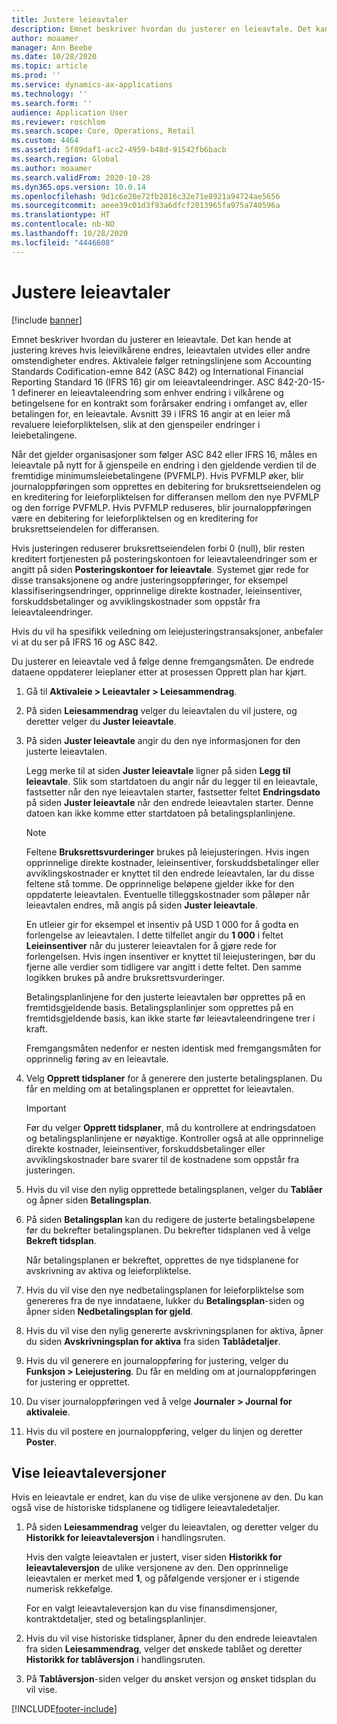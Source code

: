 ```yaml
---
title: Justere leieavtaler
description: Emnet beskriver hvordan du justerer en leieavtale. Det kan hende at justering kreves hvis leievilkårene endres, leieavtalen utvides eller andre omstendigheter endres.
author: moaamer
manager: Ann Beebe
ms.date: 10/28/2020
ms.topic: article
ms.prod: ''
ms.service: dynamics-ax-applications
ms.technology: ''
ms.search.form: ''
audience: Application User
ms.reviewer: roschlom
ms.search.scope: Core, Operations, Retail
ms.custom: 4464
ms.assetid: 5f89daf1-acc2-4959-b48d-91542fb6bacb
ms.search.region: Global
ms.author: moaamer
ms.search.validFrom: 2020-10-28
ms.dyn365.ops.version: 10.0.14
ms.openlocfilehash: 9d1c6e20e72fb2816c32e71e8921a94724ae5656
ms.sourcegitcommit: aeee39c01d3f93a6dfcf2013965fa975a740596a
ms.translationtype: HT
ms.contentlocale: nb-NO
ms.lasthandoff: 10/28/2020
ms.locfileid: "4446608"
---
```

# <a name="adjust-leases"></a>Justere leieavtaler

[!include [banner](../includes/banner.md)]

Emnet beskriver hvordan du justerer en leieavtale. Det kan hende at justering kreves hvis leievilkårene endres, leieavtalen utvides eller andre omstendigheter endres. Aktivaleie følger retningslinjene som Accounting Standards Codification-emne 842 (ASC 842) og International Financial Reporting Standard 16 (IFRS 16) gir om leieavtaleendringer. ASC 842-20-15-1 definerer en leieavtaleendring som enhver endring i vilkårene og betingelsene for en kontrakt som forårsaker endring i omfanget av, eller betalingen for, en leieavtale. Avsnitt 39 i IFRS 16 angir at en leier må revaluere leieforpliktelsen, slik at den gjenspeiler endringer i leiebetalingene.

Når det gjelder organisasjoner som følger ASC 842 eller IFRS 16, måles en leieavtale på nytt for å gjenspeile en endring i den gjeldende verdien til de fremtidige minimumsleiebetalingene (PVFMLP). Hvis PVFMLP øker, blir journaloppføringen som opprettes en debitering for bruksrettseiendelen og en kreditering for leieforpliktelsen for differansen mellom den nye PVFMLP og den forrige PVFMLP. Hvis PVFMLP reduseres, blir journaloppføringen være en debitering for leieforpliktelsen og en kreditering for bruksrettseiendelen for differansen.

Hvis justeringen reduserer bruksrettseiendelen forbi 0 (null), blir resten kreditert fortjenesten på posteringskontoen for leieavtaleendringer som er angitt på siden **Posteringskontoer for leieavtale**. Systemet gjør rede for disse transaksjonene og andre justeringsoppføringer, for eksempel klassifiseringsendringer, opprinnelige direkte kostnader, leieinsentiver, forskuddsbetalinger og avviklingskostnader som oppstår fra leieavtaleendringer.

Hvis du vil ha spesifikk veiledning om leiejusteringstransaksjoner, anbefaler vi at du ser på IFRS 16 og ASC 842.

Du justerer en leieavtale ved å følge denne fremgangsmåten. De endrede dataene oppdaterer leieplaner etter at prosessen Opprett plan har kjørt.

1. Gå til **Aktivaleie \> Leieavtaler \> Leiesammendrag**.
2. På siden **Leiesammendrag** velger du leieavtalen du vil justere, og deretter velger du **Juster leieavtale**.
3. På siden **Juster leieavtale** angir du den nye informasjonen for den justerte leieavtalen.

    Legg merke til at siden **Juster leieavtale** ligner på siden **Legg til leieavtale**. Slik som startdatoen du angir når du legger til en leieavtale, fastsetter når den nye leieavtalen starter, fastsetter feltet **Endringsdato** på siden **Juster leieavtale** når den endrede leieavtalen starter. Denne datoen kan ikke komme etter startdatoen på betalingsplanlinjene.

    > [!NOTE]
    > Feltene **Bruksrettsvurderinger** brukes på leiejusteringen. Hvis ingen opprinnelige direkte kostnader, leieinsentiver, forskuddsbetalinger eller avviklingskostnader er knyttet til den endrede leieavtalen, lar du disse feltene stå tomme. De opprinnelige beløpene gjelder ikke for den oppdaterte leieavtalen. Eventuelle tilleggskostnader som påløper når leieavtalen endres, må angis på siden **Juster leieavtale**.
    > 
    > En utleier gir for eksempel et insentiv på USD 1 000 for å godta en forlengelse av leieavtalen. I dette tilfellet angir du **1 000** i feltet **Leieinsentiver** når du justerer leieavtalen for å gjøre rede for forlengelsen. Hvis ingen insentiver er knyttet til leiejusteringen, bør du fjerne alle verdier som tidligere var angitt i dette feltet. Den samme logikken brukes på andre bruksrettsvurderinger.

    Betalingsplanlinjene for den justerte leieavtalen bør opprettes på en fremtidsgjeldende basis. Betalingsplanlinjer som opprettes på en fremtidsgjeldende basis, kan ikke starte før leieavtaleendringene trer i kraft.

    Fremgangsmåten nedenfor er nesten identisk med fremgangsmåten for opprinnelig føring av en leieavtale.

4. Velg **Opprett tidsplaner** for å generere den justerte betalingsplanen. Du får en melding om at betalingsplanen er opprettet for leieavtalen.

    > [!IMPORTANT]
    > Før du velger **Opprett tidsplaner**, må du kontrollere at endringsdatoen og betalingsplanlinjene er nøyaktige. Kontroller også at alle opprinnelige direkte kostnader, leieinsentiver, forskuddsbetalinger eller avviklingskostnader bare svarer til de kostnadene som oppstår fra justeringen.

5. Hvis du vil vise den nylig opprettede betalingsplanen, velger du **Tablåer** og åpner siden **Betalingsplan**.
6. På siden **Betalingsplan** kan du redigere de justerte betalingsbeløpene før du bekrefter betalingsplanen. Du bekrefter tidsplanen ved å velge **Bekreft tidsplan**.

    Når betalingsplanen er bekreftet, opprettes de nye tidsplanene for avskrivning av aktiva og leieforpliktelse.

7. Hvis du vil vise den nye nedbetalingsplanen for leieforpliktelse som genereres fra de nye inndataene, lukker du **Betalingsplan**-siden og åpner siden **Nedbetalingsplan for gjeld**.
8. Hvis du vil vise den nylig genererte avskrivningsplanen for aktiva, åpner du siden **Avskrivningsplan for aktiva** fra siden **Tablådetaljer**.
9. Hvis du vil generere en journaloppføring for justering, velger du **Funksjon \> Leiejustering**. Du får en melding om at journaloppføringen for justering er opprettet. 
10. Du viser journaloppføringen ved å velge **Journaler \> Journal for aktivaleie**.
11. Hvis du vil postere en journaloppføring, velger du linjen og deretter **Poster**.

## <a name="view-lease-versions"></a>Vise leieavtaleversjoner

Hvis en leieavtale er endret, kan du vise de ulike versjonene av den. Du kan også vise de historiske tidsplanene og tidligere leieavtaledetaljer.

1. På siden **Leiesammendrag** velger du leieavtalen, og deretter velger du **Historikk for leieavtaleversjon** i handlingsruten.

    Hvis den valgte leieavtalen er justert, viser siden **Historikk for leieavtaleversjon** de ulike versjonene av den. Den opprinnelige leieavtalen er merket med **1**, og påfølgende versjoner er i stigende numerisk rekkefølge.

    For en valgt leieavtaleversjon kan du vise finansdimensjoner, kontraktdetaljer, sted og betalingsplanlinjer.

2. Hvis du vil vise historiske tidsplaner, åpner du den endrede leieavtalen fra siden **Leiesammendrag**, velger det ønskede tablået og deretter **Historikk for tablåversjon** i handlingsruten.
3. På **Tablåversjon**-siden velger du ønsket versjon og ønsket tidsplan du vil vise.


[!INCLUDE[footer-include](../../includes/footer-banner.md)]